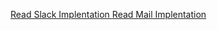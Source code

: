 <a href="https://webomnizz.com/sending-slack-notification-with-laravel/">Read Slack Implentation </a>
<a href="https://medium.com/@jaouad_45834/mail-notification-laravel-2eaeed3e8e02">Read Mail Implentation </a>
